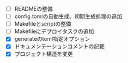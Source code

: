- [ ] READMEの整備
- [ ] config.tomlの自動生成、初期生成処理の追加
- [ ] Makefileとscriptの整備
- [ ] Makefileにデプロイタスクの追加
- [x] generateのtoml指定オプション
- [x] ドキュメンテーションコメントの記載
- [x] プロジェクト構造を変更

